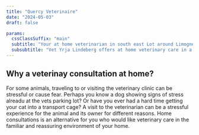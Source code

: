 ```yaml
---
title: "Quercy Veterinaire"
date: "2024-05-03"
draft: false

params:
  cssClassSuffix: "main"
  subtitle: "Your at home veterinarian in south east Lot around Limogne en Quercy."
  subsubtitle: "Vet Yrja Lindeberg offers at home veterinary care in a calm, compassionate environment attentive to the needs of each animal and owner. I do home visits in a large geographical area around Concots/Limogne en Quercy."
---
```


## Why a veterinay consultation at home?

For some animals, traveling to or visiting the veterinary clinic can be stressful or cause fear. Perhaps you know a dog showing signs of stress alreadu at the vets parking lot? Or have you ever had a hard time getting your cat into a transport cage? A visit to the veterinarian can be a stressful experience for the animal and  its owner for different reasons. Home consultations is an alternative for you who would like veterinary care in the familiar and reassuring environment of your home.

